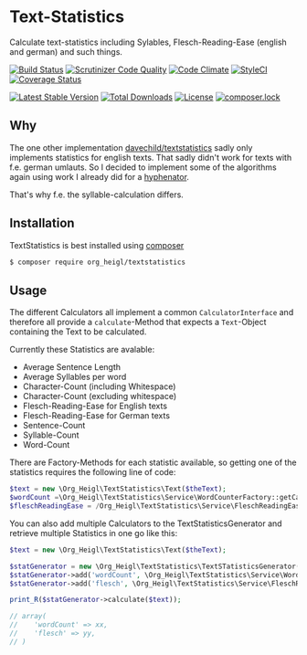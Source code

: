 # Text-Statistics

Calculate text-statistics including Sylables, Flesch-Reading-Ease (english and german) and such things.

[![Build Status](https://travis-ci.org/heiglandreas/TextStatistics.svg?branch=master)](https://travis-ci.org/heiglandreas/TextStatistics)
[![Scrutinizer Code Quality](https://scrutinizer-ci.com/g/heiglandreas/TextStatistics/badges/quality-score.png?b=master)](https://scrutinizer-ci.com/g/heiglandreas/TextStatistics/?branch=master)
[![Code Climate](https://codeclimate.com/github/heiglandreas/TextStatistics/badges/gpa.svg)](https://codeclimate.com/github/heiglandreas/TextStatistics)
[![StyleCI](https://styleci.io/repos/70740411/shield?branch=master)](https://styleci.io/repos/70740411)
[![Coverage Status](https://coveralls.io/repos/github/heiglandreas/TextStatistics/badge.svg?branch=master)](https://coveralls.io/github/heiglandreas/TextStatistics?branch=master)

[![Latest Stable Version](https://poser.pugx.org/org_heigl/textstatistics/v/stable)](https://packagist.org/packages/org_heigl/textstatistics)
[![Total Downloads](https://poser.pugx.org/org_heigl/textstatistics/downloads)](https://packagist.org/packages/org_heigl/textstatistics)
[![License](https://poser.pugx.org/org_heigl/textstatistics/license)](https://packagist.org/packages/org_heigl/textstatistics)
[![composer.lock](https://poser.pugx.org/org_heigl/textstatistics/composerlock)](https://packagist.org/packages/org_heigl/textstatistics)

## Why

The one other implementation [davechild/textstatistics](https://packagist.org/packages/davechild/textstatistics)
sadly only implements statistics for english texts. That sadly didn't work for texts with
f.e. german umlauts. So I decided to implement some of the algorithms again using work I
already did for a [hyphenator](https://packagist.org/packages/org_heigl/hyphenator).

That's why f.e. the syllable-calculation differs.


## Installation

TextStatistics is best installed using [composer](https://getcomposer.org)

```bash
$ composer require org_heigl/textstatistics
```

## Usage

The different Calculators all implement a common ```CalculatorInterface```
and therefore all provide a ```calculate```-Method that expects a ```Text```-Object 
containing the Text to be calculated.
 
Currently these Statistics are avalable:
 
 * Average Sentence Length
 * Average Syllables per word
 * Character-Count (including Whitespace)
 * Character-Count (excluding whitespace)
 * Flesch-Reading-Ease for English texts
 * Flesch-Reading-Ease for German texts
 * Sentence-Count
 * Syllable-Count
 * Word-Count
 
There are Factory-Methods for each statistic available, so getting one of the statistics 
requires the following line of code:

```php
$text = new \Org_Heigl\TextStatistics\Text($theText);
$wordCount =\Org_Heigl\TextStatistics\Service\WordCounterFactory::getCalculator()->calculate($text);
$fleschReadingEase = /Org_Heigl\TextStatistics\Service\FleschReadingEaseCalculatorFactory::getCalculator()->calculate($text);
```

You can also add multiple Calculators to the TextStatisticsGenerator and retrieve multiple
Statistics in one go like this:

```php
$text = new \Org_Heigl\TextStatistics\Text($theText);

$statGenerator = new \Org_Heigl\TextStatistics\TextSTatisticsGenerator();
$statGenerator->add('wordCount', \Org_Heigl\TextStatistics\Service\WordCounterFactory::getCalculator());
$statGenerator->add('flesch', \Org_Heigl\TextStatistics\Service\FleschReadingEaseCalculatorFactory::getCalculator());

print_R($statGenerator->calculate($text));

// array(
//    'wordCount' => xx,
//    'flesch' => yy,
// )
```